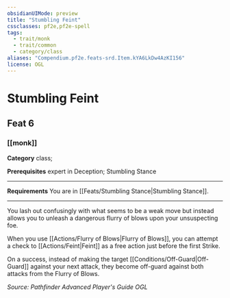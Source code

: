 ```yaml
---
obsidianUIMode: preview
title: "Stumbling Feint"
cssclasses: pf2e,pf2e-spell
tags:
  - trait/monk
  - trait/common
  - category/class
aliases: "Compendium.pf2e.feats-srd.Item.kYA6LkDw4AzKI156"
license: OGL
---
```

# Stumbling Feint
## Feat 6
### [[monk]]

**Category** class; 



**Prerequisites** expert in Deception; Stumbling Stance
* * *
**Requirements** You are in [[Feats/Stumbling Stance|Stumbling Stance]].

* * *

You lash out confusingly with what seems to be a weak move but instead allows you to unleash a dangerous flurry of blows upon your unsuspecting foe.

When you use [[Actions/Flurry of Blows|Flurry of Blows]], you can attempt a check to [[Actions/Feint|Feint]] as a free action just before the first Strike.

On a success, instead of making the target [[Conditions/Off-Guard|Off-Guard]] against your next attack, they become off-guard against both attacks from the Flurry of Blows.

*Source: Pathfinder Advanced Player's Guide*
*OGL*
